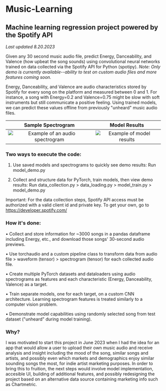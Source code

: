 # Music-Learning
## Machine learning regression project powered by the Spotify API

*Last updated 8.20.2023*

Given any 30 second music audio file, predict Energy, Danceability, and Valence (how upbeat the song sounds) using convolutional neural networks trained on data collected via the Spotify API for Python (spotipy). *Note: Only demo is currently available--ability to test on custom audio files and more features coming soon.*

Energy, Danceability, and Valence are audio characteristics stored by Spotify for every song on the platform and measured between 0 and 1. For instance, a song with Energy=0.2 and Valence=0.75 might be slow with soft instruments but still communicate a positive feeling. Using trained models, we can predict these values offline from previously "unheard" music audio files.

Sample Spectrogram             |  Model Results
:-------------------------:|:-------------------------:
![Example of an audio spectrogram](https://i.ibb.co/HNqwGjJ/dont-be-shy-spec-demo.png)  |  ![Example of model results](https://i.ibb.co/HHFq0b9/dont-be-shy-demo.png)

### Two ways to execute the code:
1. Use saved models and spectrograms to quickly see demo results: 
   Run model_demo.py

2. Collect and structure data for PyTorch, train models, then view demo results:
   Run data_collection.py > data_loading.py > model_train.py > model_demo.py

Important: For the data collection steps, Spotify API access must be authorized with a valid client id and private key. To get your own, go to https://developer.spotify.com/

### How it's done:
• Collect and store information for ~3000 songs in a pandas dataframe including Energy, etc., and download those songs' 30-second audio previews.

• Use torchaudio and a custom pipeline class to transform data from audio file > waveform (tensor) > spectrogram (tensor) for each collected audio file.

• Create multiple PyTorch datasets and dataloaders using audio spectrograms as features and each characteristic (Energy, Danceability, Valence) as a target.

• Train separate models, one for each target, on a custom CNN architecture. Learning spectrogram features is treated similarly to a computer vision problem.

• Demonstrate model capabilities using randomly selected song from test dataset ("unheard" during model training).

### Why?
I was motivated to start this project in June 2023 when I had the idea for an app that would allow a user to upload their own music audio and receive analysis and insight including the mood of the song, similar songs and artists, and possibly even which markets and demographics enjoy similar sounding songs the most, for indie artist marketing purposes. In order to bring this to fruition, the next steps would involve model implementation, accesible UI, building of additional features, and possibly redesigning the project based on an alternative data source containing marketing info such as Chartmetric.
